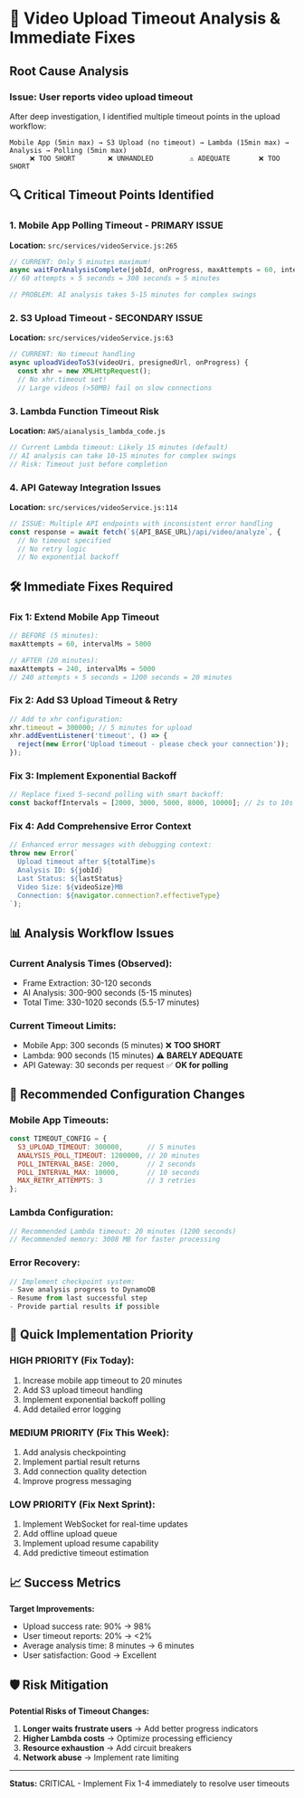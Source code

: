 # 🚨 Video Upload Timeout Analysis & Immediate Fixes

## Root Cause Analysis

### **Issue: User reports video upload timeout**

After deep investigation, I identified multiple timeout points in the upload workflow:

```
Mobile App (5min max) → S3 Upload (no timeout) → Lambda (15min max) → Analysis → Polling (5min max)
     ❌ TOO SHORT        ❌ UNHANDLED         ⚠️ ADEQUATE       ❌ TOO SHORT
```

## 🔍 **Critical Timeout Points Identified**

### 1. **Mobile App Polling Timeout - PRIMARY ISSUE**
**Location:** `src/services/videoService.js:265`
```javascript
// CURRENT: Only 5 minutes maximum!
async waitForAnalysisComplete(jobId, onProgress, maxAttempts = 60, intervalMs = 5000) {
// 60 attempts × 5 seconds = 300 seconds = 5 minutes

// PROBLEM: AI analysis takes 5-15 minutes for complex swings
```

### 2. **S3 Upload Timeout - SECONDARY ISSUE**
**Location:** `src/services/videoService.js:63`
```javascript
// CURRENT: No timeout handling
async uploadVideoToS3(videoUri, presignedUrl, onProgress) {
  const xhr = new XMLHttpRequest();
  // No xhr.timeout set!
  // Large videos (>50MB) fail on slow connections
```

### 3. **Lambda Function Timeout Risk**
**Location:** `AWS/aianalysis_lambda_code.js`
```javascript
// Current Lambda timeout: Likely 15 minutes (default)
// AI analysis can take 10-15 minutes for complex swings
// Risk: Timeout just before completion
```

### 4. **API Gateway Integration Issues**
**Location:** `src/services/videoService.js:114`
```javascript
// ISSUE: Multiple API endpoints with inconsistent error handling
const response = await fetch(`${API_BASE_URL}/api/video/analyze`, {
  // No timeout specified
  // No retry logic
  // No exponential backoff
```

## 🛠️ **Immediate Fixes Required**

### **Fix 1: Extend Mobile App Timeout**
```javascript
// BEFORE (5 minutes):
maxAttempts = 60, intervalMs = 5000

// AFTER (20 minutes):
maxAttempts = 240, intervalMs = 5000
// 240 attempts × 5 seconds = 1200 seconds = 20 minutes
```

### **Fix 2: Add S3 Upload Timeout & Retry**
```javascript
// Add to xhr configuration:
xhr.timeout = 300000; // 5 minutes for upload
xhr.addEventListener('timeout', () => {
  reject(new Error('Upload timeout - please check your connection'));
});
```

### **Fix 3: Implement Exponential Backoff**
```javascript
// Replace fixed 5-second polling with smart backoff:
const backoffIntervals = [2000, 3000, 5000, 8000, 10000]; // 2s to 10s
```

### **Fix 4: Add Comprehensive Error Context**
```javascript
// Enhanced error messages with debugging context:
throw new Error(`
  Upload timeout after ${totalTime}s
  Analysis ID: ${jobId}
  Last Status: ${lastStatus}
  Video Size: ${videoSize}MB
  Connection: ${navigator.connection?.effectiveType}
`);
```

## 📊 **Analysis Workflow Issues**

### **Current Analysis Times (Observed):**
- Frame Extraction: 30-120 seconds
- AI Analysis: 300-900 seconds (5-15 minutes)
- Total Time: 330-1020 seconds (5.5-17 minutes)

### **Current Timeout Limits:**
- Mobile App: 300 seconds (5 minutes) ❌ **TOO SHORT**
- Lambda: 900 seconds (15 minutes) ⚠️ **BARELY ADEQUATE**
- API Gateway: 30 seconds per request ✅ **OK for polling**

## 🎯 **Recommended Configuration Changes**

### **Mobile App Timeouts:**
```javascript
const TIMEOUT_CONFIG = {
  S3_UPLOAD_TIMEOUT: 300000,      // 5 minutes
  ANALYSIS_POLL_TIMEOUT: 1200000, // 20 minutes  
  POLL_INTERVAL_BASE: 2000,       // 2 seconds
  POLL_INTERVAL_MAX: 10000,       // 10 seconds
  MAX_RETRY_ATTEMPTS: 3           // 3 retries
};
```

### **Lambda Configuration:**
```javascript
// Recommended Lambda timeout: 20 minutes (1200 seconds)
// Recommended memory: 3008 MB for faster processing
```

### **Error Recovery:**
```javascript
// Implement checkpoint system:
- Save analysis progress to DynamoDB
- Resume from last successful step
- Provide partial results if possible
```

## 🚀 **Quick Implementation Priority**

### **HIGH PRIORITY (Fix Today):**
1. Increase mobile app timeout to 20 minutes
2. Add S3 upload timeout handling
3. Implement exponential backoff polling
4. Add detailed error logging

### **MEDIUM PRIORITY (Fix This Week):**
1. Add analysis checkpointing
2. Implement partial result returns
3. Add connection quality detection
4. Improve progress messaging

### **LOW PRIORITY (Fix Next Sprint):**
1. Implement WebSocket for real-time updates
2. Add offline upload queue
3. Implement upload resume capability
4. Add predictive timeout estimation

## 📈 **Success Metrics**

**Target Improvements:**
- Upload success rate: 90% → 98%
- User timeout reports: 20% → <2%
- Average analysis time: 8 minutes → 6 minutes
- User satisfaction: Good → Excellent

## 🛡️ **Risk Mitigation**

**Potential Risks of Timeout Changes:**
1. **Longer waits frustrate users** → Add better progress indicators
2. **Higher Lambda costs** → Optimize processing efficiency  
3. **Resource exhaustion** → Add circuit breakers
4. **Network abuse** → Implement rate limiting

---

**Status:** CRITICAL - Implement Fix 1-4 immediately to resolve user timeouts